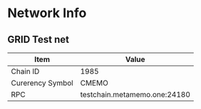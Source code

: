 # Network Info

## GRID Test net

| Item | Value |
|-----|-------|
| Chain ID | 1985 |
| Curerency Symbol | CMEMO |
| RPC | testchain.metamemo.one:24180 |
